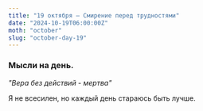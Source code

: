 ```yaml
---
title: "19 октября – Смирение перед трудностями"
date: "2024-10-19T06:00:00Z"
moth: "october"
slug: "october-day-19"
---
```


### Мысли на день. 
_"Вера без действий - мертва"_

Я не всесилен, но каждый день стараюсь быть лучше.
